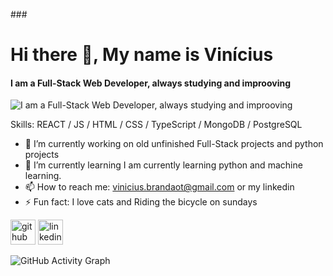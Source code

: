 ###<h1> Hi there 👋, My name is Vinícius</h1>
#### I am a Full-Stack Web Developer, always studying and improoving
![I am a Full-Stack Web Developer, always studying and improoving](https://repository-images.githubusercontent.com/507089682/889a6863-d25c-4a54-b2c5-8efad7260eeb)


Skills: REACT / JS / HTML / CSS / TypeScript / MongoDB / PostgreSQL

- 🔭 I’m currently working on old unfinished Full-Stack projects and python  projects  
- 🌱 I’m currently learning I am currently learning python and machine learning. 
- 📫 How to reach me: vinicius.brandaot@gmail.com or my linkedin 
- ⚡ Fun fact: I love cats and Riding the bicycle on sundays   


[<img src='https://cdn.jsdelivr.net/npm/simple-icons@3.0.1/icons/github.svg' alt='github' height='40'>](https://github.com/TeuPremium)  [<img src='https://cdn.jsdelivr.net/npm/simple-icons@3.0.1/icons/linkedin.svg' alt='linkedin' height='40'>](https://www.linkedin.com/in/https://www.linkedin.com/in/viniciusssb000//)  

![GitHub Activity Graph](https://activity-graph.herokuapp.com/graph?username=TeuPremium)  

